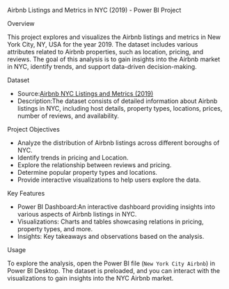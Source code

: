 Airbnb Listings and Metrics in NYC (2019) - Power BI Project

Overview

This project explores and visualizes the Airbnb listings and metrics in New York City, NY, USA for the year 2019. The dataset includes various attributes related to Airbnb properties, such as location, pricing, and reviews. The goal of this analysis is to gain insights into the Airbnb market in NYC, identify trends, and support data-driven decision-making.

Dataset

- Source:[Airbnb NYC Listings and Metrics (2019)](https://www.kaggle.com/datasets/dgomonov/new-york-city-airbnb-open-data)
- Description:The dataset consists of detailed information about Airbnb listings in NYC, including host details, property types, locations, prices, number of reviews, and availability.

Project Objectives

- Analyze the distribution of Airbnb listings across different boroughs of NYC.
- Identify trends in pricing and Location.
- Explore the relationship between reviews and pricing.
- Determine popular property types and locations.
- Provide interactive visualizations to help users explore the data.

Key Features

- Power BI Dashboard:An interactive dashboard providing insights into various aspects of Airbnb listings in NYC.
- Visualizations: Charts and tables showcasing relations in pricing, property types, and more.
- Insights: Key takeaways and observations based on the analysis.

Usage

To explore the analysis, open the Power BI file (`New York City Airbnb`) in Power BI Desktop. The dataset is preloaded, and you can interact with the visualizations to gain insights into the NYC Airbnb market.

